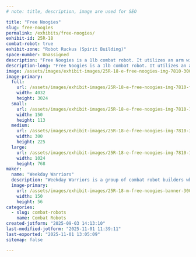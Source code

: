 ```yaml
---
# note: title, description, image are used for SEO

title: "Free Noogies"
slug: free-noogies
permalink: /exhibits/free-noogies/
exhibit-id: 25R-18
combat-robot: true
exhibit-zone: "Robot Ruckus (Spirit Building)"
space-number: Unassigned
description: "Free Noogies is a 1lb combat robot. It utilizes an arm with a spinning weapon to attack opponents."
description-long: "Free Noogies is a 1lb combat robot. It utilizes an arm with a spinning weapon to attack opponents from the top where their armor is usually weaker."
image: /assets/images/exhibit-images/25R-18-e-free-noogies-img-7810-300x225.jpg
image-primary: 
  full:
    url: /assets/images/exhibit-images/25R-18-e-free-noogies-img-7810-full.jpg
    width: 4032
    height: 3024
  small:
    url: /assets/images/exhibit-images/25R-18-e-free-noogies-img-7810-150x113.jpg
    width: 150
    height: 113
  medium:
    url: /assets/images/exhibit-images/25R-18-e-free-noogies-img-7810-300x225.jpg
    width: 300
    height: 225
  large:
    url: /assets/images/exhibit-images/25R-18-e-free-noogies-img-7810-1024x768.jpg
    width: 1024
    height: 768
maker: 
  name: "Weekday Warriors"
  description: "Weekday Warriors is a group of combat robot builders who enjoy building and fighting combat robots."
  image-primary:
    url: /assets/images/exhibit-images/25R-18-m-free-noogies-banner-300x113.png
    width: 150
    height: 56
categories: 
  - slug: combat-robots
    name: Combat Robots
created-jotform: "2025-09-03 14:13:10"
last-modified-jotform: "2025-11-01 11:39:11"
last-exported: "2025-11-01 13:05:09"
sitemap: false

---
```

